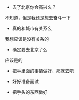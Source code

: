 - 去了北京你会高兴么？

不知道，但是我还是想去奋斗一下

- 真的和城市有关系么

我想应该是没有关系的

- 确定要去北京了么

应该是的

- 把手里面的事情做好，那就去吧

- 好好准备面试

- 把手头的东西做好